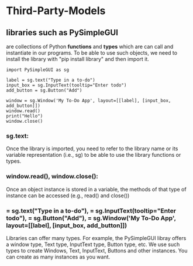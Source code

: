 # Third-Party-Models

## libraries such as PySimpleGUI
are collections of Python **functions** and **types** which are can call and instantiate in our programs. To be able to use such objects, we need to install the library with "pip install library" and then import it.

```
import PySimpleGUI as sg

label = sg.text("Type in a to-do")
input_box = sg.InputText(tooltip="Enter todo")
add_button = sg.Button("Add")

window = sg.Window('My To-Do App', layout=[[label], [input_box, add_button]])
window.read()
print("Hello")
window.close()
```

### sg.text:
Once the library is imported, you need to refer to the library name or its variable representation (i.e., sg) to be able to use the library functions or types.

### window.read(), window.close():
Once an object instance is stored in a variable, the methods of that type of instance can be accessed (e.g., read() and close())

### = sg.text("Type in a to-do"), = sg.InputText(tooltip="Enter todo"), = sg.Button("Add"), = sg.Window('My To-Do App', layout=[[label], [input_box, add_button]])
Libraries can offer many types. For example, the PySimpleGUI libray offers a window type, Text type, InputText type, Button type, etc. We use such types to create Windows, Text, InputText, Buttons and other instances. You can create as many instances as you want.